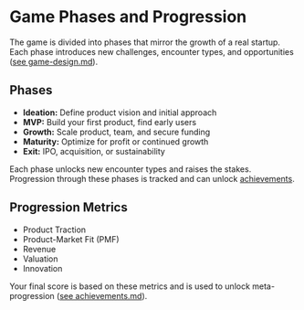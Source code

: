 # Game Phases and Progression

The game is divided into phases that mirror the growth of a real startup. Each phase introduces new challenges, encounter types, and opportunities ([see game-design.md](./game-design.md)).

## Phases
- **Ideation:** Define product vision and initial approach
- **MVP:** Build your first product, find early users
- **Growth:** Scale product, team, and secure funding
- **Maturity:** Optimize for profit or continued growth
- **Exit:** IPO, acquisition, or sustainability

Each phase unlocks new encounter types and raises the stakes. Progression through these phases is tracked and can unlock [achievements](./achievements.md).

## Progression Metrics
- Product Traction
- Product-Market Fit (PMF)
- Revenue
- Valuation
- Innovation

Your final score is based on these metrics and is used to unlock meta-progression ([see achievements.md](./achievements.md)).
